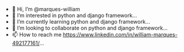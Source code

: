 - 👋 Hi, I’m @marques-william
- 👀 I’m interested in python and django framework...
- 🌱 I’m currently learning python and django framework...
- 💞️ I’m looking to collaborate on python and django framework...
- 📫 How to reach me https://www.linkedin.com/in/william-marques-492177161/...

<!---
marques-william/marques-william is a ✨ special ✨ repository because its `README.md` (this file) appears on your GitHub profile.
You can click the Preview link to take a look at your changes.
--->
